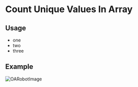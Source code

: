 # Count Unique Values In Array

## Usage

* one
* two 
* three

## Example
![OARobotImage](oarobot://Count_Unique_Example.png)